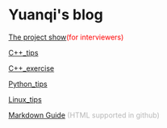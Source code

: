 # Yuanqi's blog

[The project show](./project_intv.md)<span style='color:#ff0000'>(for interviewers)</span>

[C++_tips](./C++_tips.md)

[C++_exercise](./C++_exercise.md)

[Python_tips](./python_tips.md)

[Linux_tips](./linux_tips.md)

[Markdown Guide](https://guides.github.com/features/mastering-markdown/) <span style='color:#b7b7b7'>(HTML supported in github)</span>


